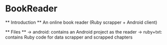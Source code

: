 BookReader
==========

** Introduction **
An online book reader (Ruby scrapper + Android client)

** Files **
-> android: contains an Android project as the reader
-> ruby+txt: contains Ruby code for data scrapper and scrapped chapters
